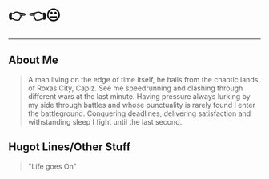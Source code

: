 # :point_right: :point_left::neutral_face: 
***
## About Me
> A man living on the edge of time itself, he hails from the chaotic lands of Roxas City, Capiz. See me speedrunning and clashing through different wars at the last minute. Having pressure always lurking by my side through battles and whose punctuality is rarely found I enter the battleground. Conquering deadlines, delivering satisfaction and withstanding sleep I fight until the last second.

## Hugot Lines/Other Stuff

> "Life goes On"

